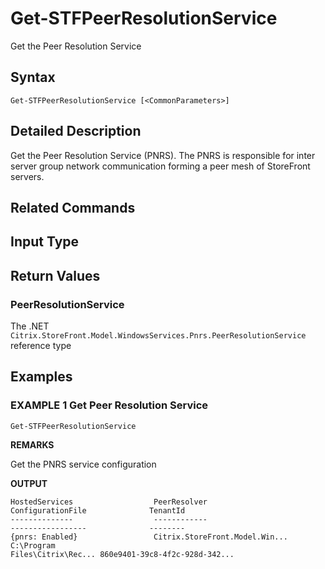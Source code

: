 ﻿# Get-STFPeerResolutionService

Get the Peer Resolution Service

## Syntax

```
Get-STFPeerResolutionService [<CommonParameters>]
```

## Detailed Description

Get the Peer Resolution Service (PNRS). The PNRS is responsible for inter server group network communication forming a peer mesh of StoreFront servers.

## Related Commands


## Input Type

### 



## Return Values

### PeerResolutionService

The .NET `Citrix.StoreFront.Model.WindowsServices.Pnrs.PeerResolutionService` reference type

## Examples

### EXAMPLE 1 Get Peer Resolution Service

```
Get-STFPeerResolutionService
```

**REMARKS**

Get the PNRS service configuration

**OUTPUT**

```
HostedServices                  PeerResolver                   
ConfigurationFile              TenantId                      
--------------                  ------------                   
-----------------              --------                      
{pnrs: Enabled}                 Citrix.StoreFront.Model.Win... C:\Program 
Files\Citrix\Rec... 860e9401-39c8-4f2c-928d-342...
```
